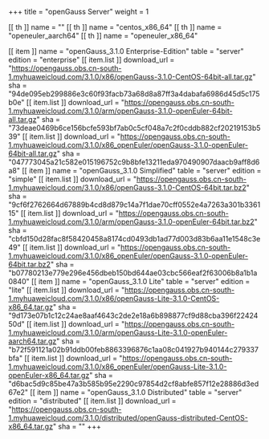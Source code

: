 +++
title = "openGauss Server"
weight = 1

[[ th ]]
    name = ""
[[ th ]]
    name = "centos_x86_64"
[[ th ]]
    name = "openeuler_aarch64"
[[ th ]]
    name = "openeuler_x86_64"

[[ item ]]
    name = "openGauss_3.1.0 Enterprise-Edition"
    table = "server"
    edition = "enterprise"
    [[ item.list ]]
        download_url = "https://opengauss.obs.cn-south-1.myhuaweicloud.com/3.1.0/x86/openGauss-3.1.0-CentOS-64bit-all.tar.gz"
        sha = "94de095eb299886e3c60f93facb73a68d8a87ff3a4dabafa6986d45d5c175b0e"
    [[ item.list ]]
        download_url = "https://opengauss.obs.cn-south-1.myhuaweicloud.com/3.1.0/arm/openGauss-3.1.0-openEuler-64bit-all.tar.gz"
        sha = "73deae0469b6ce156bcfe593bf7ab0c5cf048a7c2f0cddb882cf20219153b539"
    [[ item.list ]]
        download_url = "https://opengauss.obs.cn-south-1.myhuaweicloud.com/3.1.0/x86_openEuler/openGauss-3.1.0-openEuler-64bit-all.tar.gz"
        sha = "047773045a21c582e015196752c9b8bfe13211eda970490907daacb9aff8d6a8"
[[ item ]]
    name = "openGauss_3.1.0 Simplified"
    table = "server"
     edition = "simple"
    [[ item.list ]]
        download_url = "https://opengauss.obs.cn-south-1.myhuaweicloud.com/3.1.0/x86/openGauss-3.1.0-CentOS-64bit.tar.bz2"
        sha = "9cf6f2762664d67889b4cd8d879c14a7f1dae70cff0552e4a7263a301b336115"
    [[ item.list ]]
        download_url = "https://opengauss.obs.cn-south-1.myhuaweicloud.com/3.1.0/arm/openGauss-3.1.0-openEuler-64bit.tar.bz2"
        sha = "cbfd150d28fac8f58420458a8174cd0493db1ad77d003d83b6aa11e1548c3e49"
    [[ item.list ]]
        download_url = "https://opengauss.obs.cn-south-1.myhuaweicloud.com/3.1.0/x86_openEuler/openGauss-3.1.0-openEuler-64bit.tar.bz2"
        sha = "b07780213e779e296e456dbeb150bd644ae03cbc566eaf2f63006b8a1b1a0840"
[[ item ]]
    name = "openGauss_3.1.0 Lite"
    table = "server"
    edition = "lite"
    [[ item.list ]]
        download_url = "https://opengauss.obs.cn-south-1.myhuaweicloud.com/3.1.0/x86/openGauss-Lite-3.1.0-CentOS-x86_64.tar.gz"
        sha = "9d173e07b1c12c24ae8aaf4643c2de2e18a6b898877cf9d88cba396f2242450d"
    [[ item.list ]]
        download_url = "https://opengauss.obs.cn-south-1.myhuaweicloud.com/3.1.0/arm/openGauss-Lite-3.1.0-openEuler-aarch64.tar.gz"
        sha = "b72f591121a02b91ddb00feb8863396876c1aa08c041927b940144c279337bfa"
    [[ item.list ]]
        download_url = "https://opengauss.obs.cn-south-1.myhuaweicloud.com/3.1.0/x86_openEuler/openGauss-Lite-3.1.0-openEuler-x86_64.tar.gz"
        sha = "d6bac5d9c85be47a3b585b95e2290c97854d2cf8abfe857f12e28886d3ed67e2"
[[ item ]]
    name = "openGauss_3.1.0 Distributed"
    table = "server"
    edition = "distributed"
    [[ item.list ]]
        download_url = "https://opengauss.obs.cn-south-1.myhuaweicloud.com/3.1.0/distributed/openGauss-distributed-CentOS-x86_64.tar.gz"
        sha = ""
+++
